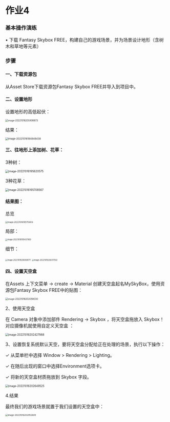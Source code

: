 # 作业4

### 基本操作演练

• 下载 Fantasy Skybox FREE，构建自己的游戏场景，并为场景设计地形（含树木和草地等元素）



### 步骤

#### 一、下载资源包

从Asset Store下载资源包Fantasy Skybox FREE并导入到项目中。

#### 二、设置地形

设置地形的高低起伏：

<img src="readme.assets/image-20221016200406673.png" alt="image-20221016200406673" style="zoom:50%;" /> 

结果：

<img src="readme.assets/image-20221016184848438.png" alt="image-20221016184848438" style="zoom:55%;" /> 



#### 三、往地形上添加树、花草：

3种树：

<img src="readme.assets/image-20221016195620575.png" alt="image-20221016195620575" style="zoom:60%;" /> 

3种花草：

<img src="readme.assets/image-20221016195708567.png" alt="image-20221016195708567" style="zoom:60%;" /> 

#### 结果图：

总览

<img src="readme.assets/image-20221016195759414.png" alt="image-20221016195759414" style="zoom:44%;" /> 

局部：

<img src="readme.assets/image-20221016195437900.png" alt="image-20221016195437900" style="zoom:40%;" /> 

细节：

<img src="readme.assets/image-20221016200006171.png" alt="image-20221016200006171" style="zoom:40%;" /> 

<img src="readme.assets/image-20221016200317502.png" alt="image-20221016200317502" style="zoom:40%;" /> 



#### 四、设置天空盒

在Assets 上下文菜单 -> create -> Material 创建天空盒起名MySkyBox，使用资源包Fantasy Skybox FREE中的贴图：

<img src="readme.assets/image-20221016202058030.png" alt="image-20221016202058030" style="zoom:50%;" /> 

2、使用天空盒

 在 Camera 对象中添加部件 Rendering -> Skybox ，将天空盒拖放入 Skybox！对应摄像机就使用自定义天空盒 ：

<img src="readme.assets/image-20221016202427988.png" alt="image-20221016202427988" style="zoom:60%;" /> 

3、设置恢复系统默认天空，要将天空盒分配给正在处理的场景，执行以下操作： 

✓ 从菜单栏中选择 Window > Rendering > Lighting。

 ✓ 在随后出现的窗口中选择Environment选项卡。 

✓ 将新的天空盒材质拖放到 Skybox 字段。

<img src="readme.assets/image-20221016202649525.png" alt="image-20221016202649525" style="zoom:60%;" /> 

4.结果

最终我们的游戏场景就置于我们设置的天空盒中：

<img src="readme.assets/image-20221016202952609.png" alt="image-20221016202952609" style="zoom:47%;" /> 